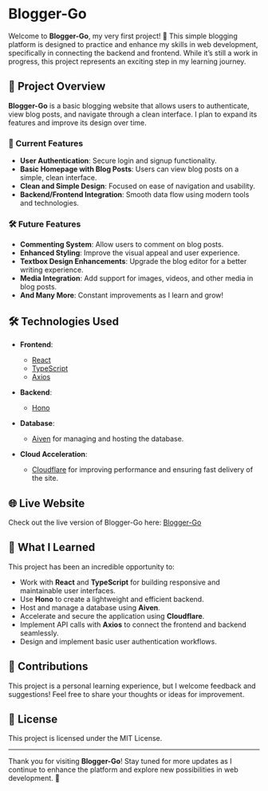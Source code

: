 # Blogger-Go  

Welcome to **Blogger-Go**, my very first project! 🎉 This simple blogging platform is designed to practice and enhance my skills in web development, specifically in connecting the backend and frontend. While it’s still a work in progress, this project represents an exciting step in my learning journey.  

## 🌟 Project Overview  

**Blogger-Go** is a basic blogging website that allows users to authenticate, view blog posts, and navigate through a clean interface. I plan to expand its features and improve its design over time.  

### 🚀 Current Features  
- **User Authentication**: Secure login and signup functionality.  
- **Basic Homepage with Blog Posts**: Users can view blog posts on a simple, clean interface.  
- **Clean and Simple Design**: Focused on ease of navigation and usability.  
- **Backend/Frontend Integration**: Smooth data flow using modern tools and technologies.  

### 🛠️ Future Features  
- **Commenting System**: Allow users to comment on blog posts.  
- **Enhanced Styling**: Improve the visual appeal and user experience.  
- **Textbox Design Enhancements**: Upgrade the blog editor for a better writing experience.  
- **Media Integration**: Add support for images, videos, and other media in blog posts.  
- **And Many More**: Constant improvements as I learn and grow!  

## 🛠️ Technologies Used  

- **Frontend**:  
  - [React](https://reactjs.org/)  
  - [TypeScript](https://www.typescriptlang.org/)  
  - [Axios](https://axios-http.com/)  

- **Backend**:  
  - [Hono](https://hono.dev/)  

- **Database**:  
  - [Aiven](https://aiven.io/) for managing and hosting the database.  

- **Cloud Acceleration**:  
  - [Cloudflare](https://www.cloudflare.com/) for improving performance and ensuring fast delivery of the site.  

## 🌐 Live Website  
Check out the live version of Blogger-Go here: [Blogger-Go](https://blogger-go.vercel.app/blogs)  


## 🌱 What I Learned  
This project has been an incredible opportunity to:  
- Work with **React** and **TypeScript** for building responsive and maintainable user interfaces.  
- Use **Hono** to create a lightweight and efficient backend.  
- Host and manage a database using **Aiven**.  
- Accelerate and secure the application using **Cloudflare**.  
- Implement API calls with **Axios** to connect the frontend and backend seamlessly.  
- Design and implement basic user authentication workflows.  

## 🤝 Contributions  
This project is a personal learning experience, but I welcome feedback and suggestions! Feel free to share your thoughts or ideas for improvement.  

## 📜 License  
This project is licensed under the MIT License.  

---  
Thank you for visiting **Blogger-Go**! Stay tuned for more updates as I continue to enhance the platform and explore new possibilities in web development. 🚀  
